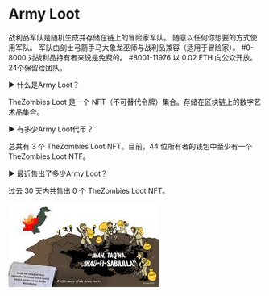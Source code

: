 # Army Loot

战利品军队是随机生成并存储在链上的冒险家军队。 随意以任何你想要的方式使用军队。 军队由剑士弓箭手马大象龙巫师与战利品兼容（适用于冒险家）。 #0-8000 对战利品持有者来说是免费的。 #8001-11976 以 0.02 ETH 向公众开放。 24个保留给团队。

▶ 什么是Army Loot？

TheZombies Loot 是一个 NFT（不可替代令牌）集合。存储在区块链上的数字艺术品集合。

▶ 有多少Army Loot代币？

总共有 3 个 TheZombies Loot NFT。目前，44 位所有者的钱包中至少有一个 TheZombies Loot NTF。

▶ 最近售出了多少Army Loot？

过去 30 天内共售出 0 个 TheZombies Loot NFT。

![images](images.jpg)



